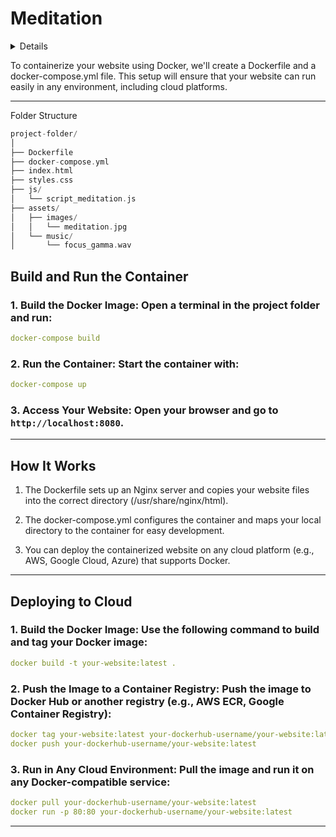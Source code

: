 # Meditation

<details>
  
![Screenshot 2024-12-21 163440](https://github.com/user-attachments/assets/c1615232-e5b9-4ae5-b838-5893f536f9db)
</details>

To containerize your website using Docker, we'll create a Dockerfile and a docker-compose.yml file. This setup will ensure that your website can run easily in any environment, including cloud platforms.


---

Folder Structure

```go
project-folder/
│
├── Dockerfile
├── docker-compose.yml
├── index.html
├── styles.css
├── js/
│   └── script_meditation.js
├── assets/
│   ├── images/
│   │   └── meditation.jpg
│   └── music/
│       └── focus_gamma.wav
```


## Build and Run the Container

### 1. Build the Docker Image: Open a terminal in the project folder and run:
```yaml
docker-compose build
```

### 2. Run the Container: Start the container with:
```yaml
docker-compose up
```

### 3. Access Your Website: Open your browser and go to `http://localhost:8080`.
   
---

## How It Works

1. The Dockerfile sets up an Nginx server and copies your website files into the correct directory (/usr/share/nginx/html).


2. The docker-compose.yml configures the container and maps your local directory to the container for easy development.


3. You can deploy the containerized website on any cloud platform (e.g., AWS, Google Cloud, Azure) that supports Docker.




---

## Deploying to Cloud

### 1. Build the Docker Image: Use the following command to build and tag your Docker image:
```yaml
docker build -t your-website:latest .
```

### 2. Push the Image to a Container Registry: Push the image to Docker Hub or another registry (e.g., AWS ECR, Google Container Registry):
```yaml
docker tag your-website:latest your-dockerhub-username/your-website:latest
docker push your-dockerhub-username/your-website:latest
```

### 3. Run in Any Cloud Environment: Pull the image and run it on any Docker-compatible service:
```yaml
docker pull your-dockerhub-username/your-website:latest
docker run -p 80:80 your-dockerhub-username/your-website:latest
```
---
